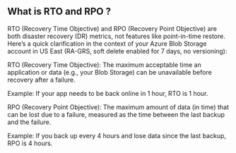 What is RTO and RPO ? 
----------------------------------------------------------------------------
RTO (Recovery Time Objective) and RPO (Recovery Point Objective) are both disaster recovery (DR) metrics, not features like point-in-time restore. Here’s a quick clarification in the context of your Azure Blob Storage account in US East (RA-GRS, soft delete enabled for 7 days, no versioning):

RTO (Recovery Time Objective): The maximum acceptable time an application or data (e.g., your Blob Storage) can be unavailable before recovery after a failure.

Example: If your app needs to be back online in 1 hour, RTO is 1 hour.

RPO (Recovery Point Objective): The maximum amount of data (in time) that can be lost due to a failure, measured as the time between the last backup and the failure.

Example: If you back up every 4 hours and lose data since the last backup, RPO is 4 hours.

